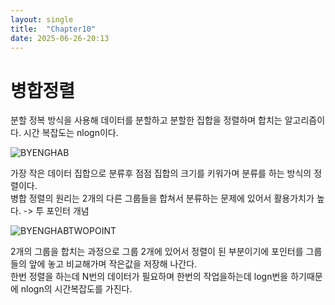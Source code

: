 ```yaml
---
layout: single
title:  "Chapter10"
date: 2025-06-26-20:13 
---
```


# 병합정렬  

분할 정복 방식을 사용해 데이터를 분할하고 분할한 집합을 정렬하며 합치는 알고리즘이다. 시간 복잡도는 nlogn이다.  

![BYENGHAB](https://github.com/user-attachments/assets/f231a8cc-4879-4112-8ec5-7562eb761029)

가장 작은 데이터 집합으로 분류후 점점 집합의 크기를 키워가며 분류를 하는 방식의 정렬이다.  
병합 정렬의 원리는 2개의 다른 그룹들을 합쳐서 분류하는 문제에 있어서 활용가치가 높다. -> 투 포인터 개념 

![BYENGHABTWOPOINT](https://github.com/user-attachments/assets/075bea1e-0fba-48fe-a2f7-08490129840b)  

2개의 그룹을 합치는 과정으로 그룹 2개에 있어서 정렬이 된 부분이기에 포인터를 그룹들의 앞에 놓고 비교해가며 작은값을 저장해 나간다.  
한번 정렬을 하는데 N번의 데이터가 필요하며 한번의 작업을하는데 logn번을 하기때문에 nlogn의 시간복잡도를 가진다.  



